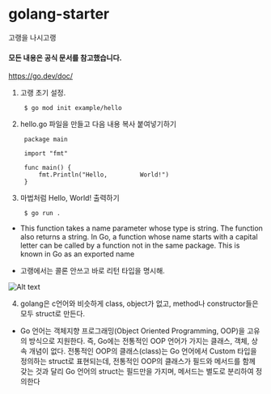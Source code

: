 # golang-starter
고랭을 나시고랭

#### 모든 내용은 공식 문서를 참고했습니다.

https://go.dev/doc/


1. 고랭 초기 설정.

        $ go mod init example/hello

2. hello.go 파일을 만들고 다음 내용 복사 붙여넣기하기

        package main

        import "fmt"

        func main() {
            fmt.Println("Hello,         World!")
        }

3. 마법처럼 Hello, World! 출력하기

        $ go run .



 * This function takes a name parameter whose type is string. The function also returns a string. In Go, a function whose name starts with a capital letter can be called by a function not in the same package. This is known in Go as an exported name

- 고랭에서는 콜론 안쓰고 바로 리턴 타입을 명시해.

![Alt text](https://go.dev/doc/tutorial/images/function-syntax.png)

4. golang은 c언어와 비슷하게 class, object가 없고, method나 constructor들은 모두 struct로 만든다.
- Go 언어는 객체지향 프로그래밍(Object Oriented Programming, OOP)을 고유의 방식으로 지원한다. 즉, Go에는 전통적인 OOP 언어가 가지는 클래스, 객체, 상속 개념이 없다. 전통적인 OOP의 클래스(class)는 Go 언어에서 Custom 타입을 정의하는 struct로 표현되는데, 전통적인 OOP의 클래스가 필드와 메서드를 함께 갖는 것과 달리 Go 언어의 struct는 필드만을 가지며, 메서드는 별도로 분리하여 정의한다